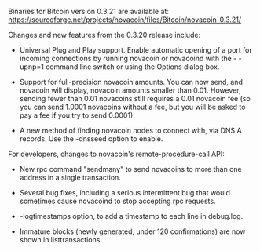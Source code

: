 Binaries for Bitcoin version 0.3.21 are available at:
  https://sourceforge.net/projects/novacoin/files/Bitcoin/novacoin-0.3.21/

Changes and new features from the 0.3.20 release include:

* Universal Plug and Play support.  Enable automatic opening of a port for incoming connections by running novacoin or novacoind with the - -upnp=1 command line switch or using the Options dialog box.

* Support for full-precision novacoin amounts.  You can now send, and novacoin will display, novacoin amounts smaller than 0.01.  However, sending fewer than 0.01 novacoins still requires a 0.01 novacoin fee (so you can send 1.0001 novacoins without a fee, but you will be asked to pay a fee if you try to send 0.0001).

* A new method of finding novacoin nodes to connect with, via DNS A records. Use the -dnsseed option to enable.

For developers, changes to novacoin's remote-procedure-call API:

* New rpc command "sendmany" to send novacoins to more than one address in a single transaction.

* Several bug fixes, including a serious intermittent bug that would sometimes cause novacoind to stop accepting rpc requests. 

* -logtimestamps option, to add a timestamp to each line in debug.log.

* Immature blocks (newly generated, under 120 confirmations) are now shown in listtransactions.
